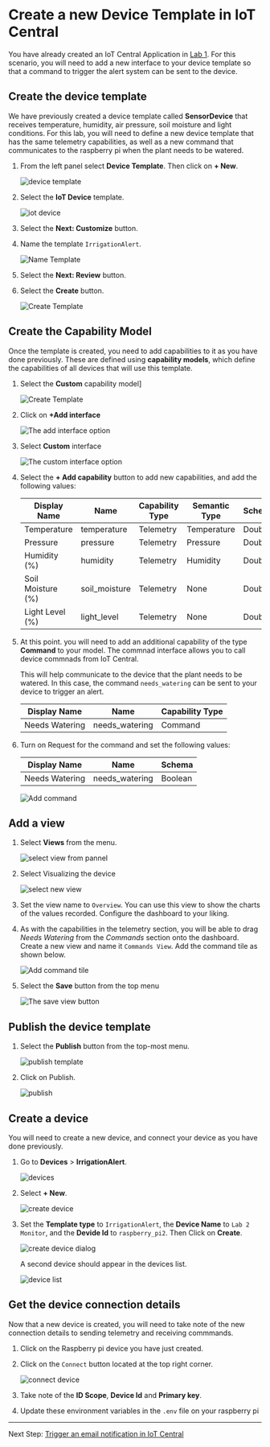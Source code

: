 # Create a new Device Template in IoT Central

You have already created an IoT Central Application in [Lab 1](../../Lab1_MonitoryourPlan/IoTCentral/Create_app_IoTCentral.md). For this scenario, you will need to add a new interface to your device template so that a command to trigger the alert system can be sent to the device.

## Create the device template

We have previously created a device template called **SensorDevice** that receives temperature, humidity, air pressure, soil moisture and light conditions. For this lab, you will need to define a new device template that has the same telemetry capabilities, as well as a new command that communicates to the raspberry pi when the plant needs to be watered.

1. From the left panel select **Device Template**. Then click on **+ New**.

   ![device template](./media/device_template.png)

1. Select the **IoT Device** template.

   ![iot device](./media/create_device_template.png)

1. Select the **Next: Customize** button.

1. Name the template `IrrigationAlert`.

   ![Name Template](./media/name_template.png)

1. Select the **Next: Review** button.

1. Select the **Create** button.

   ![Create Template](./media/create_template.png)


## Create the Capability Model

Once the template is created, you need to add capabilities to it as you have done previously. These are defined using **capability models**, which define the capabilities of all devices that will use this template. 

1. Select the **Custom** capability model]

   ![Create Template](./media/custom_model.png)

1. Click on **+Add interface**

   ![The add interface option](./media/add_interface.png)

1. Select **Custom** interface

   ![The custom interface option](./media/choose_interface.png)


1. Select the **+ Add capability** button to add new capabilities, and add the following values:

   |  Display Name     | Name          | Capability Type | Semantic Type | Schema | Unit |
   | -------------     | ------------- | --------------- | ------------- | ------ | ---- |
   | Temperature       | temperature   | Telemetry       | Temperature   | Double | °C   |
   | Pressure          | pressure      | Telemetry       | Pressure      | Double | kPa  |
   | Humidity (%)      | humidity      | Telemetry       | Humidity      | Double | %    |
   | Soil Moisture (%) | soil_moisture | Telemetry       | None          | Double | % |
   | Light Level (%)   | light_level   | Telemetry       | None          | Double | % |

1. At this point. you will need to add an additional capability of the type **Command** to your model. The commnad interface allows you to call device commnads from IoT Central.

   This will help communicate to the device that the plant needs to be watered. In this case, the command `needs_watering` can be sent to your device to trigger an alert.


   |  Display Name     | Name             | Capability Type |
   | -------------     | -------------    | --------------- |
   | Needs Watering    | needs_watering   | Command         |


1. Turn on Request for the command and set the following values:

   |  Display Name     | Name             | Schema |
   | -------------     | -------------    | --------------- |
   | Needs Watering    | needs_watering   | Boolean         |

   ![Add command](media/command_add_capability.png)

## Add a view

1. Select **Views** from the menu.

   ![select view from pannel](./media/add_view.png)

1. Select Visualizing the device

   ![select new view](./media/select_new_view.png)

1. Set the view name to `Overview`. You can use this view to show the charts of the values recorded. Configure the dashboard to your liking.

1. As with the capabilities in the telemetry section, you will be able to drag *Needs Watering* from the *Commands* section onto the dashboard. Create a new view and name it `Commands View`. Add the command tile as shown below.

   ![Add command tile](./media/command_add_tile.png)

1. Select the **Save** button from the top menu

   ![The save view button](./media/save_view.png)

## Publish the device template


1. Select the **Publish** button from the top-most menu.

   ![publish template](./media/publish_template.png)

1. Click on Publish.

   ![publish](./media/confirm_publish_device.png)

## Create a device

You will need to create a new device, and connect your device as you have done previously.

1. Go to **Devices** > **IrrigationAlert**.

   ![devices](./media/devices_IrrigationAlert.png)

1. Select **+ New**.

   ![create device](./media/create_device.png)

1. Set the **Template type** to `IrrigationAlert`, the **Device Name** to `Lab 2 Monitor`, and the **Devide Id** to `raspberry_pi2`. Then Click on **Create**. 

   ![create device dialog](./media/create_device_dialog.png)

   A second device should appear in the devices list.

   ![device list](./media/device_list.png)

## Get the device connection details

Now that a new device is created, you will need to take note of the new connection details to sending telemetry and receiving commmands.

1. Click on the Raspberry pi device you have just created.

1. Click on the `Connect` button located at the top right corner.

   ![connect device](./media/connect_device.png)

1. Take note of the **ID Scope**, **Device Id** and **Primary key**.

1. Update these environment variables in the `.env` file on your raspberry pi

------------------

Next Step: [Trigger an email notification in IoT Central](IoT_Central_create_rule.md)
